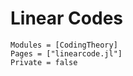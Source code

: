 # Linear Codes

```@autodocs
Modules = [CodingTheory]
Pages = ["linearcode.jl"]
Private = false
```
